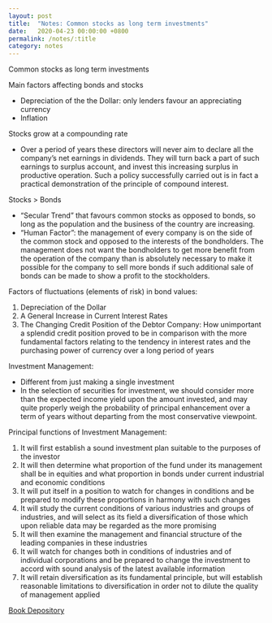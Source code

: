 ```yaml
---
layout: post
title:  "Notes: Common stocks as long term investments"
date:   2020-04-23 00:00:00 +0800
permalink: /notes/:title
category: notes
---
```


Common stocks as long term investments

Main factors affecting bonds and stocks

- Depreciation of the the Dollar: only lenders favour an appreciating currency
- Inflation

Stocks grow at a compounding rate

- Over a period of years these directors will never aim to declare all the company’s net earnings in dividends. They will turn back a part of such earnings to surplus account, and invest this increasing surplus in productive operation. Such a policy successfully carried out is in fact a practical demonstration of the principle of compound interest.

Stocks > Bonds

- “Secular Trend” that favours common stocks as opposed to bonds, so long as the population and the business of the country are increasing.
- “Human Factor”: the management of every company is on the side of the common stock and opposed to the interests of the bondholders. The management does not want the bondholders to get more benefit from the operation of the company than is absolutely necessary to make it possible for the company to sell more bonds if such additional sale of bonds can be made to show a profit to the stockholders.

Factors of fluctuations (elements of risk) in bond values:

1. Depreciation of the Dollar
2. A General Increase in Current Interest Rates
3. The Changing Credit Position of the Debtor Company: How unimportant a splendid credit position proved to be in comparison with the more fundamental factors relating to the tendency in interest rates and the purchasing power of currency over a long period of years

Investment Management:

- Different from just making a single investment
- In the selection of securities for investment, we should consider more than the expected income yield upon the amount invested, and may quite properly weigh the probability of principal enhancement over a term of years without departing from the most conservative viewpoint.

Principal functions of Investment Management:

1. It will first establish a sound investment plan suitable to the purposes of the investor
2. It will then determine what proportion of the fund under its management shall be in equities and what proportion in bonds under current industrial and economic conditions
3. It will put itself in a position to watch for changes in conditions and be prepared to modify these proportions in harmony with such changes
4. It will study the current conditions of various industries and groups of industries, and will select as its field a diversification of those which upon reliable data may be regarded as the more promising
5. It will then examine the management and financial structure of the leading companies in these industries
6. It will watch for changes both in conditions of industries and of individual corporations and be prepared to change the investment to accord with sound analysis of the latest available information
7. It will retain diversification as its fundamental principle, but will establish reasonable limitations to diversification in order not to dilute the quality of management applied



[Book Depository](https://www.bookdepository.com/Common-Stocks-Long-Term-Investments-Edgar-Lawrence-Smith/9781614273325)

